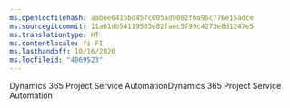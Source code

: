 ```yaml
---
ms.openlocfilehash: aabee6415bd457c005ad9082f6a95c776e15adce
ms.sourcegitcommit: 11a61db54119503e82faec5f99c4273e8d1247e5
ms.translationtype: HT
ms.contentlocale: fi-FI
ms.lasthandoff: 10/16/2020
ms.locfileid: "4069523"
---
```

<span data-ttu-id="67d09-101">Dynamics 365 Project Service Automation</span><span class="sxs-lookup"><span data-stu-id="67d09-101">Dynamics 365 Project Service Automation</span></span>
